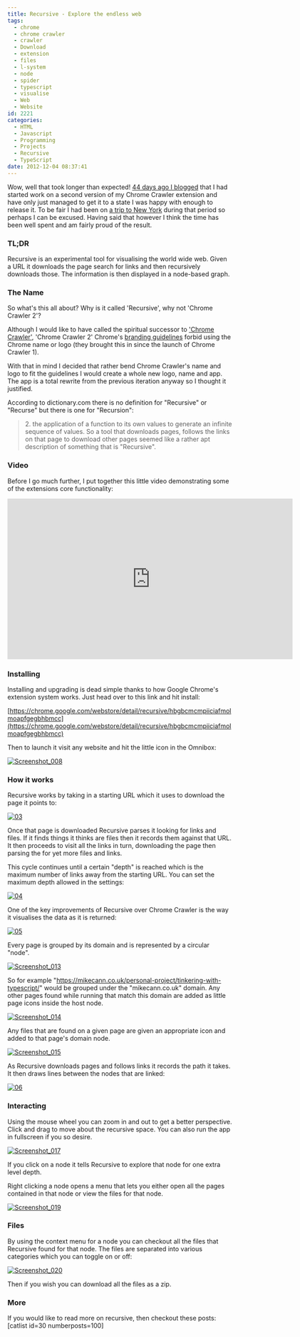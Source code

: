 ```yaml
---
title: Recursive - Explore the endless web
tags:
  - chrome
  - chrome crawler
  - crawler
  - Download
  - extension
  - files
  - l-system
  - node
  - spider
  - typescript
  - visualise
  - Web
  - Website
id: 2221
categories:
  - HTML
  - Javascript
  - Programming
  - Projects
  - Recursive
  - TypeScript
date: 2012-12-04 08:37:41
---
```


Wow, well that took longer than expected! [44 days ago I blogged](https://mikecann.co.uk/personal-project/tinkering-with-typescript/) that I had started work on a second version of my Chrome Crawler extension and have only just managed to get it to a state I was happy with enough to release it. To be fair I had been on [a trip to New York](https://mikecann.co.uk/photos-personal/new-york-new-york/) during that period so perhaps I can be excused. Having said that however I think the time has been well spent and am fairly proud of the result.

### TL;DR

Recursive is an experimental tool for visualising the world wide web. Given a URL it downloads the page search for links and then recursively downloads those. The information is then displayed in a node-based graph.

<!--more-->

### The Name

So what's this all about? Why is it called 'Recursive', why not 'Chrome Crawler 2'?

Although I would like to have called the spiritual successor to ['Chrome Crawler'](https://mikecann.co.uk/personal-project/chrome-crawler-a-web-crawler-written-in-javascript/), 'Chrome Crawler 2' Chrome's [branding guidelines](https://developers.google.com/chrome/web-store/branding) forbid using the Chrome name or logo (they brought this in since the launch of Chrome Crawler 1).

With that in mind I decided that rather bend Chrome Crawler's name and logo to fit the guidelines I would create a whole new logo, name and app. The app is a total rewrite from the previous iteration anyway so I thought it justified.

According to dictionary.com there is no definition for "Recursive" or "Recurse" but there is one for "Recursion":
> 2\. the application of a function to its own values to generate an infinite sequence of values.
So a tool that downloads pages, follows the links on that page to download other pages seemed like a rather apt description of something that is "Recursive".

### Video

Before I go much further, I put together this little video demonstrating some of the extensions core functionality:

<iframe width="640" height="360" src="https://www.youtube.com/embed/oNdpoM5Vhsc" frameborder="0" allowfullscreen></iframe>

### Installing

Installing and upgrading is dead simple thanks to how Google Chrome's extension system works. Just head over to this link and hit install:

[https://chrome.google.com/webstore/detail/recursive/hbgbcmcmpiiciafmolmoapfgegbhbmcc](https://chrome.google.com/webstore/detail/recursive/hbgbcmcmpiiciafmolmoapfgegbhbmcc)

Then to launch it visit any website and hit the little icon in the Omnibox:

[![](https://mikecann.co.uk/wp-content/uploads/2012/12/Screenshot_008.png "Screenshot_008")](https://mikecann.co.uk/wp-content/uploads/2012/12/Screenshot_008.png)

### How it works

Recursive works by taking in a starting URL which it uses to download the page it points to:

[![](https://mikecann.co.uk/wp-content/uploads/2012/12/03.jpg "03")](https://mikecann.co.uk/wp-content/uploads/2012/12/03.jpg)

Once that page is downloaded Recursive parses it looking for links and files. If it finds things it thinks are files then it records them against that URL. It then proceeds to visit all the links in turn, downloading the page then parsing the for yet more files and links.

This cycle continues until a certain "depth" is reached which is the maximum number of links away from the starting URL. You can set the maximum depth allowed in the settings:

[![](https://mikecann.co.uk/wp-content/uploads/2012/12/04.jpg "04")](https://mikecann.co.uk/wp-content/uploads/2012/12/04.jpg)

One of the key improvements of Recursive over Chrome Crawler is the way it visualises the data as it is returned:

[![](https://mikecann.co.uk/wp-content/uploads/2012/12/05.jpg "05")](https://mikecann.co.uk/wp-content/uploads/2012/12/05.jpg)

Every page is grouped by its domain and is represented by a circular "node".

[![](https://mikecann.co.uk/wp-content/uploads/2012/12/Screenshot_013.png "Screenshot_013")](https://mikecann.co.uk/wp-content/uploads/2012/12/Screenshot_013.png)

So for example "https://mikecann.co.uk/personal-project/tinkering-with-typescript/" would be grouped under the "mikecann.co.uk" domain. Any other pages found while running that match this domain are added as little page icons inside the host node.

[![](https://mikecann.co.uk/wp-content/uploads/2012/12/Screenshot_014.png "Screenshot_014")](https://mikecann.co.uk/wp-content/uploads/2012/12/Screenshot_014.png)

Any files that are found on a given page are given an appropriate icon and added to that page's domain node.

[![](https://mikecann.co.uk/wp-content/uploads/2012/12/Screenshot_015.png "Screenshot_015")](https://mikecann.co.uk/wp-content/uploads/2012/12/Screenshot_015.png)

As Recursive downloads pages and follows links it records the path it takes. It then draws lines between the nodes that are linked:

[![](https://mikecann.co.uk/wp-content/uploads/2012/12/06.jpg "06")](https://mikecann.co.uk/wp-content/uploads/2012/12/06.jpg)

### Interacting

Using the mouse wheel you can zoom in and out to get a better perspective. Click and drag to move about the recursive space. You can also run the app in fullscreen if you so desire.

[![](https://mikecann.co.uk/wp-content/uploads/2012/12/Screenshot_017.png "Screenshot_017")](https://mikecann.co.uk/wp-content/uploads/2012/12/Screenshot_017.png)

If you click on a node it tells Recursive to explore that node for one extra level depth.

Right clicking a node opens a menu that lets you either open all the pages contained in that node or view the files for that node.

[![](https://mikecann.co.uk/wp-content/uploads/2012/12/Screenshot_019.png "Screenshot_019")](https://mikecann.co.uk/wp-content/uploads/2012/12/Screenshot_019.png)

### Files

By using the context menu for a node you can checkout all the files that Recursive found for that node. The files are separated into various categories which you can toggle on or off:

[![](https://mikecann.co.uk/wp-content/uploads/2012/12/Screenshot_020.png "Screenshot_020")](https://mikecann.co.uk/wp-content/uploads/2012/12/Screenshot_020.png)

Then if you wish you can download all the files as a zip.

### More

If you would like to read more on recursive, then checkout these posts:
[catlist id=30 numberposts=100]